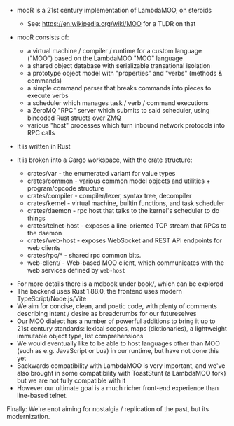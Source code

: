- mooR is a 21st century implementation of LambdaMOO, on steroids
  - See: https://en.wikipedia.org/wiki/MOO for a TLDR on that

- mooR consists of:
  - a virtual machine / compiler / runtime for a custom language ("MOO") based on the LambdaMOO
    "MOO" language
  - a shared object database with serializable transational isolation
  - a prototype object model with "properties" and "verbs" (methods & commands)
  - a simple command parser that breaks commands into pieces to execute verbs
  - a scheduler which manages task / verb / command executions
  - a ZeroMQ "RPC" server which submits to said scheduler, using bincoded Rust structs over ZMQ
  - various "host" processes which turn inbound network protocols into RPC calls

- It is written in Rust
- It is broken into a Cargo workspace, with the crate structure:
  - crates/var - the enumerated variant for value types
  - crates/common - various common model objects and utilities + program/opcode structure
  - crates/compiler - compiler/lexer, syntax tree, decompiler
  - crates/kernel - virtual machine, builtin functions, and task scheduler
  - crates/daemon - rpc host that talks to the kernel's scheduler to do things
  - crates/telnet-host - exposes a line-oriented TCP stream that RPCs to the daemon
  - crates/web-host - exposes WebSocket and REST API endpoints for web clients
  - crates/rpc/* - shared rpc common bits.
  - web-client/ - Web-based MOO client, which communicates with the web services defined by
    `web-host`

* For more details there is a mdbook under book/, which can be explored
* The backend uses Rust 1.88.0, the frontend uses modern TypeScript/Node.js/Vite
* We aim for concise, clean, and poetic code, with plenty of comments describing intent / desire as
  breadcrumbs for our futureselves
* Our MOO dialect has a number of powerful additions to bring it up to 21st century standards:
  lexical scopes, maps (dictionaries), a lightweight immutable object type, list comprehensions
* We would eventually like to be able to host languages other than MOO (such as e.g. JavaScript or
  Lua) in our runtime, but have not done this yet
* Backwards compatibility with LambdaMOO is very important, and we've also brought in some
  compatibility with ToastStunt (a LambdaMOO fork) but we are not fully compatible with it
* However our ultimate goal is a much richer front-end experience than line-based telnet.

Finally: We're enot aiming for nostalgia / replication of the past, but its modernization.
